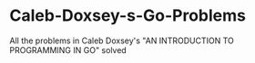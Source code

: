 # Caleb-Doxsey-s-Go-Problems
All the problems in Caleb Doxsey's  "AN INTRODUCTION TO PROGRAMMING IN GO" solved
